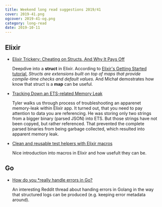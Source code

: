 ```yaml
---
title: Weekend long read suggestions 2019/41
cover: 2019-41.png
ogcover: 2019-41-og.png
category: long-read
date: 2019-10-11
---
```


## Elixir

- [Elixir Trickery: Cheating on Structs, And Why It Pays Off](https://curiosum.dev/blog/elixir-trickery-cheating-on-structs)

    Deepdive into a **struct** in Elixir. According to [Elixir's Getting Started tutorial](https://elixir-lang.org/getting-started/structs.html), *Structs are extensions built on top of maps that provide compile-time checks and default values*. And Michał demostrates how know that struct is a **map** can be useful.

- [Tracking Down an ETS-related Memory Leak](https://medium.com/@tylerpachal/tracking-down-an-ets-related-memory-leak-a115a4499a2f)

    Tyler walks us through process of troubleshooting an apparenet memory-leak within Elixir app. It turned out, that you need to pay attention to data you are referencing. He was storing only two strings from a bigger binary (parsed JSON) into ETS. But those strings have not been copyed, but rather referenced. That prevented the complete parsed binaries from being garbage collected, which resulted into apparent memory leak.

- [Clean and reusable test helpers with Elixir macros](https://dev.to/unnawut/clean-and-reusable-test-helpers-with-elixir-macros-26e5)

    Nice introduction into macros in Elixir and how usefult they can be.

## Go

- [How do you *really handle errors in Go?](https://www.reddit.com/r/golang/comments/denufi/how_do_you_really_handle_errors_in_go/)

    An interesting Reddit thread about handing errors in Golang in the way that structured logs can be produced (e.g. keeping error metadata around).
